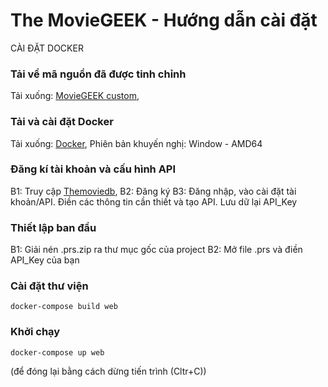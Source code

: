 # The MovieGEEK - Hướng dẫn cài đặt
CÀI ĐẶT DOCKER
### Tải về mã nguồn đã được tinh chỉnh
   Tải xuống: [MovieGEEK custom](https://github.com/toan704/recommendsys),
### Tải và cài đặt Docker
   Tải xuống: [Docker](https://www.docker.com),
   Phiên bản khuyến nghị: Window - AMD64
### Đăng kí tài khoản và cấu hình API
   B1: Truy cập [Themoviedb](https://www.themoviedb.org/account/signup), 
   B2: Đăng ký
   B3: Đăng nhập, vào cài đặt tài khoản/API. Điền các thông tin cần thiết và tạo API. Lưu dữ lại API_Key
### Thiết lập ban đầu
   B1: Giải nén .prs.zip ra thư mục gốc của project
   B2: Mở file .prs và điền API_Key của bạn
### Cài đặt thư viện
```shell script
docker-compose build web
```
### Khởi chạy
```shell script
docker-compose up web
```
(để đóng lại bằng cách dừng tiến trình (Cltr+C))
